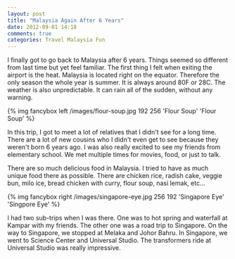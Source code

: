```yaml
---
layout: post
title: "Malaysia Again After 6 Years"
date: 2012-09-01 14:18
comments: true
categories: Travel Malaysia Fun
---
```


I finally got to go back to Malaysia after 6 years. Things seemed so different
from last time but yet feel familiar. The first thing I felt when exiting the
airport is the heat. Malaysia is located right on the equator. Therefore the 
only season the whole year is summer. It is always around 80F or 28C. The
weather is also unpredictable. It can rain all of the sudden, without any
warning. 


{% img fancybox left /images/flour-soup.jpg 192 256 'Flour Soup' 'Flour Soup' %}

In this trip, I got to meet a lot of relatives that I didn't see for a long
time. There are a lot of new cousins who I didn't even get to see because 
they weren't born 6 years ago. I was also really excited to see my friends from 
elementary school. We met multiple times for movies, food, or just to talk. 


There are so much delicious food in Malaysia. I tried to have as much unique
food there as possible. There are chicken rice, radish cake, veggie bun, 
milo ice, bread chicken with curry, flour soup, nasi lemak, etc...

{% img fancybox right /images/singapore-eye.jpg 256 192 'Singapore Eye' 'Singpore Eye' %}

I had two sub-trips when I was there. One was to hot spring and waterfall at
Kampar with my friends. The other one was a road trip to Singapore. On the way 
to Singapore, we stopped at Melaka and Johor Bahru. In Singapore, we went to 
Science Center and Universal Studio. The transformers ride at Universal Studio 
was really impressive.


